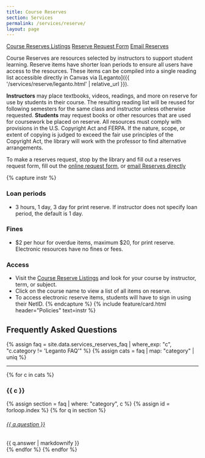 ```yaml
---
title: Course Reserves
section: Services
permalink: /services/reserve/
layout: page
---
```

<p class="text-center">
    <a href="https://alliance-uidaho.alma.exlibrisgroup.com/leganto/public/01ALLIANCE_UID/searchlists" class="btn btn-outline-pride-gold m-2" ><span class="fas fa-book"></span> Course Reserves Listings</a>
    <a href="https://uidaho.co1.qualtrics.com/jfe/form/SV_d3UL6u0pxEGpZs2" class="btn btn-outline-pride-gold my-2" target="_blank" rel="noopener"><span class="fas fa-link"></span> Reserve Request Form</a>
    <a href="mailto:libreserve@uidaho.edu" class="btn btn-outline-clearwater m-2"><span class="fas fa-envelope"></span> Email Reserves</a>
</p>

Course Reserves are resources selected by instructors to support student learning. 
Reserve items have shorter loan periods to ensure all users have access to the resources. 
These items can be compiled into a single reading list accessible directly in Canvas via [Leganto]({{ '/services/reserve/leganto.html' | relative_url }}).

**Instructors** may place textbooks, videos, readings, and more on reserve for use by students in their course. The resulting reading list will be reused for following semesters for the same class and instructor unless otherwise requested.
**Students** may request books or other resources that are used for coursework be placed on reserve.
All resources must comply with provisions in the U.S. Copyright Act and FERPA. If the nature, scope, or extent of copying is judged to exceed the fair use principles of the Copyright Act, the library will work with the professor to find alternative arrangements.

To make a reserves request, stop by the library and fill out a reserves request form, fill out the [online request form](https://uidaho.co1.qualtrics.com/jfe/form/SV_d3UL6u0pxEGpZs2), or [email Reserves directly](mailto:libreserve@uidaho.edu)

{% capture instr %}
### Loan periods

- 3 hours, 1 day, 3 day for print reserve. If instructor does not specify loan period, the default is 1 day.

### Fines

- $2 per hour for overdue items, maximum $20, for print reserve. Electronic resources have no fines or fees.

### Access

- Visit the [Course Reserve Listings](https://alliance-uidaho.alma.exlibrisgroup.com/leganto/public/01ALLIANCE_UID/searchlists) and look for your course by instructor, term, or subject.
- Click on the course name to view a list of all items on reserve.
- To access electronic reserve items, students will have to sign in using their NetID.
{% endcapture %}
{% include feature/card.html header="Policies" text=instr %}

## Frequently Asked Questions

{% assign faq = site.data.services_reserves_faq | where_exp: "c", "c.category != 'Leganto FAQ'" %}
{% assign cats = faq | map: "category" | uniq %}

<hr>

{% for c in cats %}
<h3 id="faq-{{ c| slugify }}">{{ c }}</h3>

{% assign section = faq | where: "category", c %}
{% assign id = forloop.index %}
{% for q in section %}
<div class="card my-3">
    <div class="card-header">
        <h6 class="card-title mb-0">
            <a data-toggle="collapse" href="#collapse{{ id }}{{ forloop.index }}">{{ q.question }} <span class="fas fa-chevron-down smalltxt"></span></a>
        </h6>
    </div>
    <div id="collapse{{ id }}{{ forloop.index }}" class="collapse">
        <div class="card-body">{{ q.answer | markdownify }}</div>
    </div>
</div> 
{% endfor %}
{% endfor %}